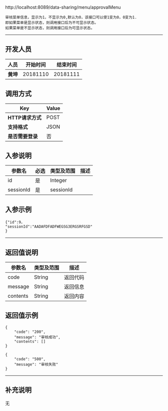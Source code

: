 http://localhost:8089/data-sharing/menu/approvalMenu

```
审核菜单信息，显示为1，不显示为0,默认为0，该接口可以使1变为0，0变为1.
即如果菜单是显示状态，则调用接口后为不可显示状态。
如果菜单是不显示状态，则调用接口后为可显示状态。
```
---
## 开发人员
| 人员     | 开始时间 | 结束时间 |
| -------- | :------: | :------: |
| **黄坤** | 20181110 | 20181111 |

## 调用方式

| Key              | Value |
| ---------------- | ----- |
| **HTTP请求方式** | POST  |
| **支持格式**     | JSON  |
| **是否需要登录** | 否    |

## 入参说明



| 参数名    | 必选 | 类型及范围 | 描述 |
| --------- | ---- | ---------- | ---- |
| id        | 是   | Integer    |      |
| sessionId | 是   | sessionId  |      |

## 入参示例
```
{"id":9，
"sessionId":"AADAFDFADFWEGSG3ERGSRFGSD"
}
```

---

## 返回值说明
| 参数名      | 类型及范围  | 描述   |
| -------- | ------ | ---- |
| code     | String | 返回代码 |
| message  | String | 返回信息 |
| contents | String | 返回内容 |

## 返回值示例
```
{
    "code": "200",
    "message": "审核成功",
    "contents": []
}
```

```
{
    "code": "500",
    "message": "审核失败"
}
```
---

## 补充说明
无